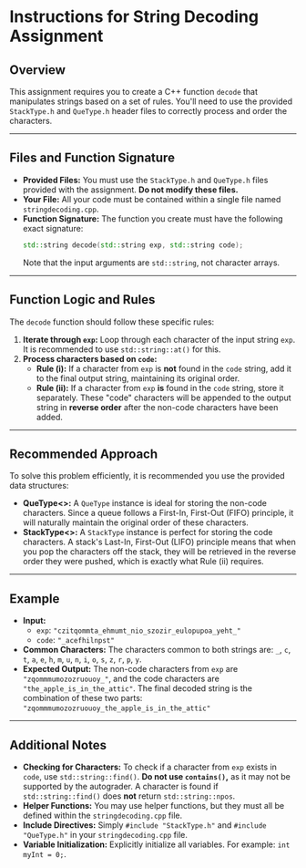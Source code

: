 # Instructions for String Decoding Assignment

## Overview

This assignment requires you to create a C++ function `decode` that manipulates strings based on a set of rules. You'll need to use the provided `StackType.h` and `QueType.h` header files to correctly process and order the characters.

---

## Files and Function Signature

* **Provided Files:** You must use the `StackType.h` and `QueType.h` files provided with the assignment. **Do not modify these files.**
* **Your File:** All your code must be contained within a single file named `stringdecoding.cpp`.
* **Function Signature:** The function you create must have the following exact signature:
    ```cpp
    std::string decode(std::string exp, std::string code);
    ```
    Note that the input arguments are `std::string`, not character arrays.

---

## Function Logic and Rules

The `decode` function should follow these specific rules:

1.  **Iterate through `exp`:** Loop through each character of the input string `exp`. It is recommended to use `std::string::at()` for this.
2.  **Process characters based on `code`:**
    * **Rule (i):** If a character from `exp` is **not** found in the `code` string, add it to the final output string, maintaining its original order.
    * **Rule (ii):** If a character from `exp` **is** found in the `code` string, store it separately. These "code" characters will be appended to the output string in **reverse order** after the non-code characters have been added.

---

## Recommended Approach

To solve this problem efficiently, it is recommended you use the provided data structures:

* **QueType<>:** A `QueType` instance is ideal for storing the non-code characters. Since a queue follows a First-In, First-Out (FIFO) principle, it will naturally maintain the original order of these characters.
* **StackType<>:** A `StackType` instance is perfect for storing the code characters. A stack's Last-In, First-Out (LIFO) principle means that when you pop the characters off the stack, they will be retrieved in the reverse order they were pushed, which is exactly what Rule (ii) requires.

---

## Example

* **Input:**
    * `exp`: `"czitqommta_ehmumt_nio_szozir_eulopupoa_yeht_"`
    * `code`: `"_acefhilnpst"`
* **Common Characters:** The characters common to both strings are: `_`, `c`, `t`, `a`, `e`, `h`, `m`, `u`, `n`, `i`, `o`, `s`, `z`, `r`, `p`, `y`.
* **Expected Output:** The non-code characters from `exp` are `"zqommmumozozruouoy_"`, and the code characters are `"the_apple_is_in_the_attic"`. The final decoded string is the combination of these two parts: `"zqommmumozozruouoy_the_apple_is_in_the_attic"`

---

## Additional Notes

* **Checking for Characters:** To check if a character from `exp` exists in `code`, use `std::string::find()`. **Do not use `contains()`,** as it may not be supported by the autograder. A character is found if `std::string::find()` does **not** return `std::string::npos`.
* **Helper Functions:** You may use helper functions, but they must all be defined within the `stringdecoding.cpp` file.
* **Include Directives:** Simply `#include "StackType.h"` and `#include "QueType.h"` in your `stringdecoding.cpp` file.
* **Variable Initialization:** Explicitly initialize all variables. For example: `int myInt = 0;`.